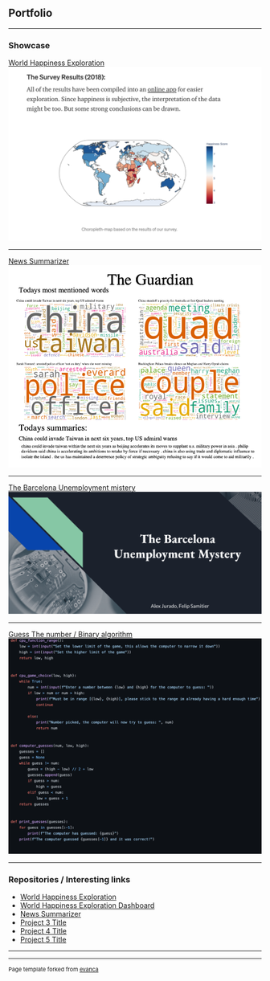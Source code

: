 ## Portfolio

---

### Showcase  

[World Happiness Exploration](https://alex-jurado.medium.com/brief-exploration-on-world-happiness-a9ee5dc061ca)
<img src="images/Screenshot 2021-03-14 at 20.54.01.png"/>

---
[News Summarizer](/pdf/Daily_Report.pdf)
<img src="images/Screenshot 2021-03-14 at 20.58.05.png"/>

---
[The Barcelona Unemployment mistery](https://docs.google.com/presentation/d/1vyFAfJ942_LL3OzIL6IDuPePlSYvXTUKddT0wSBAVE8/edit?usp=sharing)
<img src="images/Screenshot 2021-03-15 at 15.03.30.png"/>

---

[Guess The number / Binary algorithm](/sample_page)
<img src="images/Screenshot 2021-03-15 at 15.07.09.png"/>

---

### Repositories / Interesting links

- [World Happiness Exploration](https://github.com/Stereo-Alex/Project-Week-5-Your-Own-Project/)
- [World Happiness Exploration Dashboard](https://interactive-dash-ironhack.herokuapp.com/)
- [News Summarizer](https://github.com/Stereo-Alex/Project-Week-8-Final-Project)
- [Project 3 Title](http://example.com/)
- [Project 4 Title](http://example.com/)
- [Project 5 Title](http://example.com/)

---




---
<p style="font-size:11px">Page template forked from <a href="https://github.com/evanca/quick-portfolio">evanca</a></p>
<!-- Remove above link if you don't want to attibute -->
